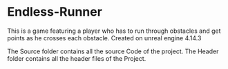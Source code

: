 # Endless-Runner

This is a game featuring a player who has to run through obstacles and get points as he crosses each obstacle.
Created on unreal engine 4.14.3

The Source folder contains all the source Code of the project.
The Header folder contains all the header files of the Project.
